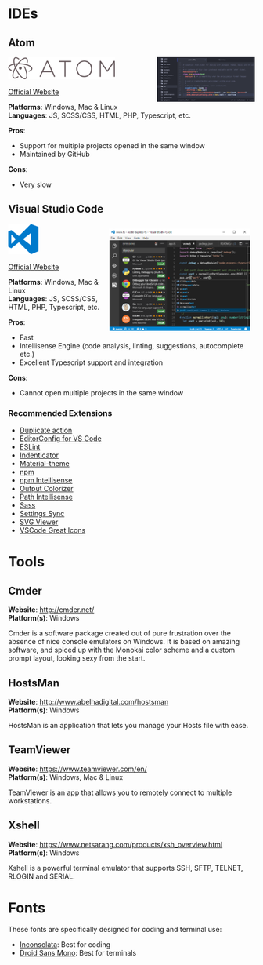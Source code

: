 <!-- TITLE: Tools & IDEs -->
<!-- SUBTITLE: Summary of useful tools and IDEs for code development -->

# IDEs
## Atom
<img src="/uploads/screenshots/atom-screenshot.png" alt="" align="right" width="200" />

![Atom Logo](/uploads/logos/atom-logo.png "Atom Logo")

[Official Website](https://atom.io/)

**Platforms**: Windows, Mac & Linux  
**Languages**: JS, SCSS/CSS, HTML, PHP, Typescript, etc.

**Pros**:
- Support for multiple projects opened in the same window
- Maintained by GitHub

**Cons**:
- Very slow

## Visual Studio Code
<!---![VS Code Screenshot](/uploads/screenshots/vscode-screenshot.png "VS Code Screenshot"){.align-right}--->
<img src="/uploads/screenshots/vscode-screenshot.png" alt="" style="float:right; margin: 10px 10px 0 0; max-width: 30vw;" />

![VS Code Logo](/uploads/logos/vscode-logo.png "VS Code Logo")

[Official Website](https://code.visualstudio.com/)

**Platforms**: Windows, Mac & Linux  
**Languages**: JS, SCSS/CSS, HTML, PHP, Typescript, etc.

**Pros**:
- Fast
- Intellisense Engine (code analysis, linting, suggestions, autocomplete etc.)
- Excellent Typescript support and integration

**Cons**:
- Cannot open multiple projects in the same window

### Recommended Extensions

- [Duplicate action](https://marketplace.visualstudio.com/items?itemName=mrmlnc.vscode-duplicate)
- [EditorConfig for VS Code](https://marketplace.visualstudio.com/items?itemName=EditorConfig.EditorConfig)
- [ESLint](https://marketplace.visualstudio.com/items?itemName=dbaeumer.vscode-eslint)
- [Indenticator](https://marketplace.visualstudio.com/items?itemName=SirTori.indenticator)
- [Material-theme](https://marketplace.visualstudio.com/items?itemName=zhuangtongfa.Material-theme)
- [npm](https://marketplace.visualstudio.com/items?itemName=eg2.vscode-npm-script)
- [npm Intellisense](https://marketplace.visualstudio.com/items?itemName=christian-kohler.npm-intellisense)
- [Output Colorizer](https://marketplace.visualstudio.com/items?itemName=IBM.output-colorizer)
- [Path Intellisense](https://marketplace.visualstudio.com/items?itemName=christian-kohler.path-intellisense)
- [Sass](https://marketplace.visualstudio.com/items?itemName=robinbentley.sass-indented)
- [Settings Sync](https://marketplace.visualstudio.com/items?itemName=Shan.code-settings-sync)
- [SVG Viewer](https://marketplace.visualstudio.com/items?itemName=cssho.vscode-svgviewer)
- [VSCode Great Icons](https://marketplace.visualstudio.com/items?itemName=emmanuelbeziat.vscode-great-icons)
# Tools
## Cmder
**Website**: http://cmder.net/  
**Platform(s)**: Windows

Cmder is a software package created out of pure frustration over the absence of nice console emulators on Windows. It is based on amazing software, and spiced up with the Monokai color scheme and a custom prompt layout, looking sexy from the start.

## HostsMan
**Website**: http://www.abelhadigital.com/hostsman  
**Platform(s)**: Windows

HostsMan is an application that lets you manage your Hosts file with ease.

## TeamViewer
**Website**: https://www.teamviewer.com/en/  
**Platform(s)**: Windows, Mac & Linux

TeamViewer is an app that allows you to remotely connect to multiple workstations. 

## Xshell
**Website**: https://www.netsarang.com/products/xsh_overview.html  
**Platform(s)**: Windows

Xshell is a powerful terminal emulator that supports SSH, SFTP, TELNET, RLOGIN and SERIAL.
# Fonts
These fonts are specifically designed for coding and terminal use:

- [Inconsolata](http://levien.com/type/myfonts/inconsolata.html): Best for coding
- [Droid Sans Mono](https://www.fontsquirrel.com/fonts/droid-sans-mono): Best for terminals

